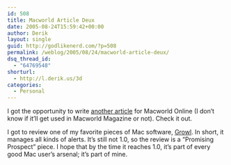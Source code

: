 ```yaml
---
id: 508
title: Macworld Article Deux
date: 2005-08-24T15:59:42+00:00
author: Derik
layout: single
guid: http://godlikenerd.com/?p=508
permalink: /weblog/2005/08/24/macworld-article-deux/
dsq_thread_id:
  - "64769548"
shorturl:
  - http://l.derik.us/3d
categories:
  - Personal
---
```

I got the opportunity to write [another article](http://www.macworld.com/weblogs/macgems/2005/08/growlprospect/index.php) for Macworld Online (I don&#8217;t know if it&#8217;ll get used in Macworld Magazine or not). Check it out.

I got to review one of my favorite pieces of Mac software, [Growl](http://growl.info). In short, it manages all kinds of alerts. It&#8217;s still not 1.0, so the review is a &#8220;Promising Prospect&#8221; piece. I hope that by the time it reaches 1.0, it&#8217;s part of every good Mac user&#8217;s arsenal; it&#8217;s part of mine.